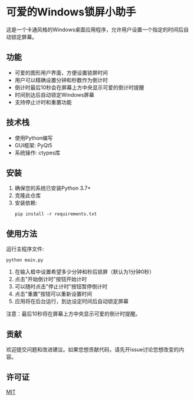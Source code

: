 # 可爱的Windows锁屏小助手

这是一个卡通风格的Windows桌面应用程序，允许用户设置一个指定的时间后自动锁定屏幕。

## 功能

- 可爱的图形用户界面，方便设置锁屏时间
- 用户可以精确设置分钟和秒数作为倒计时
- 倒计时最后10秒会在屏幕上方中央显示可爱的倒计时提醒
- 时间到达后自动锁定Windows屏幕
- 支持停止计时和重置功能

## 技术栈

- 使用Python编写
- GUI框架: PyQt5
- 系统操作: ctypes库

## 安装

1. 确保您的系统已安装Python 3.7+
2. 克隆此仓库
3. 安装依赖:
   ```
   pip install -r requirements.txt
   ```

## 使用方法

运行主程序文件:
```
python main.py
```

1. 在输入框中设置希望多少分钟和秒后锁屏（默认为1分钟0秒）
2. 点击"开始倒计时"按钮开始计时
3. 可以随时点击"停止计时"按钮暂停倒计时
4. 点击"重置"按钮可以重新设置时间
5. 应用将在后台运行，到达设定时间后自动锁定屏幕

注意：最后10秒将在屏幕上方中央显示可爱的倒计时提醒。

## 贡献

欢迎提交问题和改进建议。如果您想贡献代码，请先开issue讨论您想改变的内容。

## 许可证

[MIT](https://choosealicense.com/licenses/mit/)